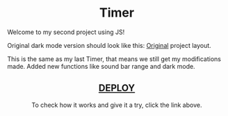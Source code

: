 <div align="center">
  <h1>Timer</h1>
</div>

Welcome to my second project using JS!

Original dark mode version should look like this: [Original]('https://www.figma.com/file/nlJJAVuGDc1tnDKqUW4FJA/Stage-05---Dark-Mode-FocusTimer/duplicate?node-id=0%3A1) project layout.

This is the same as my last Timer, that means we still get my modifications made. Added new functions like sound bar range and dark mode.

<div align="center">
  
<a href="https://henriquekishida.github.io/Timer-with-Dark-Mode/"> <h2> DEPLOY </h2></a>
  
To check how it works and give it a try, click the link above.
</div>
